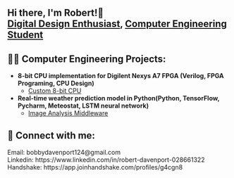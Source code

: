 ## Hi there, I'm Robert!👋 <br/><a href="https://github.com/RobDav124">Digital Design Enthusiast</a>, <a href="https://www.linkedin.com/in/robert-davenport-028661322">Computer Engineering Student</a>

<h2>👨‍💻 Computer Engineering Projects:</h2>

- <b>8-bit CPU implementation for Digilent Nexys A7 FPGA (Verilog, FPGA Programing, CPU Design)</b>
  - [Custom 8-bit CPU](https://github.com/RobDav124/Custom-8-bit-CPU)
- <b>Real-time weather prediction model in Python(Python, TensorFlow, Pycharm, Meteostat, LSTM neural network)</b>
  - [Image Analysis Middleware](https://github.com/joshmadakor1/4chan-Image-Analysis-Middleware-C964) <b><i></b></i>

<h2> 🤳 Connect with me:</h2>
Email: bobbydavenport124@gmail.com
<br>Linkedin: https://www.linkedin.com/in/robert-davenport-028661322
<br>Handshake: https://app.joinhandshake.com/profiles/g4cgn8
